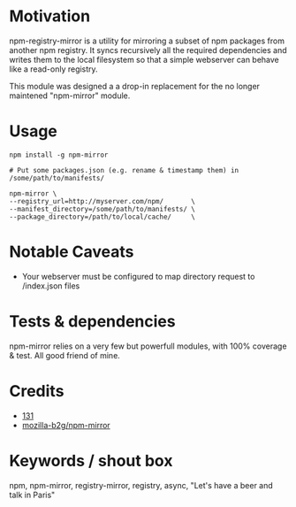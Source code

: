# Motivation

npm-registry-mirror is a utility for mirroring a subset of npm packages from another npm registry. It syncs recursively all the required dependencies and writes them to the local filesystem so that a simple webserver can behave like a read-only registry.

This module was designed a a drop-in replacement for the no longer maintened "npm-mirror" module.


# Usage
```
npm install -g npm-mirror

# Put some packages.json (e.g. rename & timestamp them) in /some/path/to/manifests/

npm-mirror \
--registry_url=http://myserver.com/npm/       \
--manifest_directory=/some/path/to/manifests/ \
--package_directory=/path/to/local/cache/     \

```

# Notable Caveats
* Your webserver must be configured to map directory request to /index.json files

# Tests & dependencies
npm-mirror relies on a very few but powerfull modules, with 100% coverage & test.
All good friend of mine.


# Credits
* [131](https://github.com/131)
* [mozilla-b2g/npm-mirror](https://github.com/mozilla-b2g/npm-mirror)


# Keywords / shout box
npm, npm-mirror, registry-mirror, registry, async, "Let's have a beer and talk in Paris"




